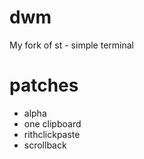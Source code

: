 # dwm
My fork of st - simple terminal

# patches
- alpha
- one clipboard
- rithclickpaste
- scrollback
